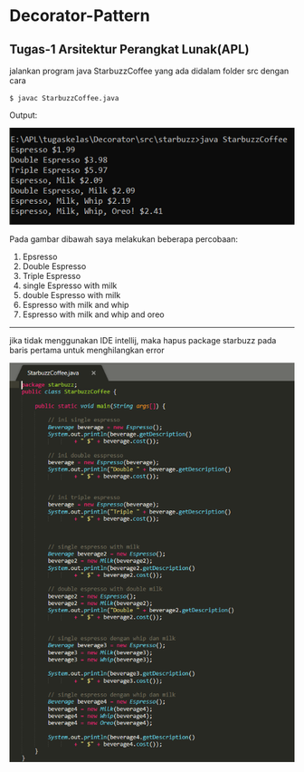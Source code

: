 # Decorator-Pattern
## Tugas-1 Arsitektur Perangkat Lunak(APL)

jalankan program java StarbuzzCoffee yang ada didalam folder src dengan cara
```
$ javac StarbuzzCoffee.java
```

Output:

![](screenshot/tugas-1.PNG)

Pada gambar dibawah saya melakukan beberapa percobaan:
1. Epsresso
2. Double Espresso
3. Triple Espresso
4. single Espresso with milk
5. double Espresso with milk
6. Espresso with milk and whip
7. Espresso with milk and whip and oreo


--------------------------------------------

jika tidak menggunakan IDE intellij, maka hapus package starbuzz pada baris pertama untuk menghilangkan error

![](screenshot/code-1.PNG)
